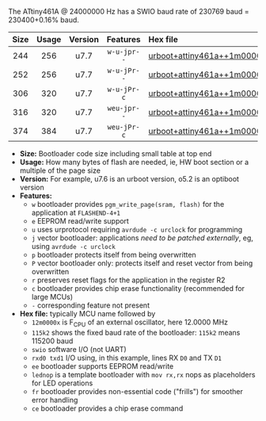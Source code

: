 The ATtiny461A @ 24000000 Hz has a SWIO baud rate of 230769 baud = 230400+0.16% baud.

|Size|Usage|Version|Features|Hex file|
|:-:|:-:|:-:|:-:|:--|
|244|256|u7.7|`w-u-jpr--`|[urboot+attiny461a++1m0000x++++9k6_swio_rxb0_txb1_lednop.hex](https://raw.githubusercontent.com/stefanrueger/urboot.hex/main/mcus/attiny461a/external_oscillator/fcpu++1m0000_Hz/br++++9k6_bps/urboot+attiny461a++1m0000x++++9k6_swio_rxb0_txb1_lednop.hex)|
|252|256|u7.7|`w-u-jPr--`|[urboot+attiny461a++1m0000x++++9k6_swio_rxb0_txb1.hex](https://raw.githubusercontent.com/stefanrueger/urboot.hex/main/mcus/attiny461a/external_oscillator/fcpu++1m0000_Hz/br++++9k6_bps/urboot+attiny461a++1m0000x++++9k6_swio_rxb0_txb1.hex)|
|306|320|u7.7|`w-u-jPr-c`|[urboot+attiny461a++1m0000x++++9k6_swio_rxb0_txb1_lednop_fr_ce.hex](https://raw.githubusercontent.com/stefanrueger/urboot.hex/main/mcus/attiny461a/external_oscillator/fcpu++1m0000_Hz/br++++9k6_bps/urboot+attiny461a++1m0000x++++9k6_swio_rxb0_txb1_lednop_fr_ce.hex)|
|316|320|u7.7|`weu-jpr--`|[urboot+attiny461a++1m0000x++++9k6_swio_rxb0_txb1_ee_lednop.hex](https://raw.githubusercontent.com/stefanrueger/urboot.hex/main/mcus/attiny461a/external_oscillator/fcpu++1m0000_Hz/br++++9k6_bps/urboot+attiny461a++1m0000x++++9k6_swio_rxb0_txb1_ee_lednop.hex)|
|374|384|u7.7|`weu-jPr-c`|[urboot+attiny461a++1m0000x++++9k6_swio_rxb0_txb1_ee_lednop_fr_ce.hex](https://raw.githubusercontent.com/stefanrueger/urboot.hex/main/mcus/attiny461a/external_oscillator/fcpu++1m0000_Hz/br++++9k6_bps/urboot+attiny461a++1m0000x++++9k6_swio_rxb0_txb1_ee_lednop_fr_ce.hex)|

- **Size:** Bootloader code size including small table at top end
- **Usage:** How many bytes of flash are needed, ie, HW boot section or a multiple of the page size
- **Version:** For example, u7.6 is an urboot version, o5.2 is an optiboot version
- **Features:**
  + `w` bootloader provides `pgm_write_page(sram, flash)` for the application at `FLASHEND-4+1`
  + `e` EEPROM read/write support
  + `u` uses urprotocol requiring `avrdude -c urclock` for programming
  + `j` vector bootloader: applications *need to be patched externally*, eg, using `avrdude -c urclock`
  + `p` bootloader protects itself from being overwritten
  + `P` vector bootloader only: protects itself and reset vector from being overwritten
  + `r` preserves reset flags for the application in the register R2
  + `c` bootloader provides chip erase functionality (recommended for large MCUs)
  + `-` corresponding feature not present
- **Hex file:** typically MCU name followed by
  + `12m0000x` is F<sub>CPU</sub> of an external oscillator, here 12.0000 MHz
  + `115k2` shows the fixed baud rate of the bootloader: `115k2` means 115200 baud
  + `swio` software I/O (not UART)
  + `rxd0 txd1` I/O using, in this example, lines RX `D0` and TX `D1`
  + `ee` bootloader supports EEPROM read/write
  + `lednop` is a template bootloader with `mov rx,rx` nops as placeholders for LED operations
  + `fr` bootloader provides non-essential code ("frills") for smoother error handling
  + `ce` bootloader provides a chip erase command
